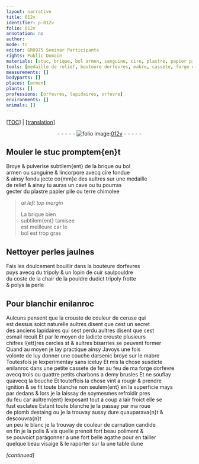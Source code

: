 ```yaml
---
layout: narrative
title: 012v
identifier: p-012v
folio: 012v
annotation: no
author:
mode: tc
editor: GR8975 Seminar Participants
rights: Public Domain
materials: [stuc, brique, bol armen, sanguine, cire, plastre, papier pile, terre chimolee, bol, perles jaulnes, tripoly, cuir, pouldre dudict tripoly, perle, enilanroc, ceruse, esmail, arsenic, mabre, fer, charbons, plomb, destaing, agathe]
tools: [medaille de relief, bouteure dorfevres, mabre, cassete, forge dorfevre, roue de plomb]
measurements: []
bodyparts: []
places: [armen]
plants: []
professions: [orfevres, lapidaires, orfevre]
environments: []
animals: []
---
```


<p><a href="{{ site.baseurl }}/diplomatic/" target="_blank">[TOC]</a> | <a href="{{ site.baseurl }}/texts/p-012v_tl/">[translation]</a></p><div class="folio" align="center">- - - - - <a href="http://gallica.bnf.fr/ark:/12148/btv1b10500001g/f30.image" target="_blank"><img src="https://cu-mkp.github.io/2017-workshop-edition/assets/photo-icon.png" alt="folio image: " style="display:inline-block; margin-bottom:-3px;"/>012v</a> - - - - - </div>  
  

## Mouler le <span class="m">stuc</span> promptem{en}t

 
Broye & pulverise subtilem{ent} de la <span class="m">brique</span> ou <span class="m">bol<br/> <span class="pl">armen</span></span> ou <span class="m">sanguine</span> & lincorpore avecq <span class="m">cire</span> fondue<br/> & ainsy fondu jecte co{mm}e des aultres sur une <span class="tl">medaille<br/> de relief</span> & ainsy tu auras un cave ou tu pourras<br/> gecter du <span class="m">plastre</span> <span class="m">papier pile</span> ou <span class="m">terre chimolee</span>
 
> *at left top margin*
> 
> 
>   La <span class="m">brique</span> bien<br/> subtilem{ent} tamisee<br/> est meilleure car le<br/> <span class="m">bol</span> est trop gras
 
 
  

## Nettoyer <span class="m">perles jaulnes</span> 

 
Fais les doulcement bouillir dans la <span class="tl">bouteure d<span class="pro">orfevres</span></span><br/> puys avecq du <span class="m">tripoly</span> & un lopin de <span class="m">cuir</span> saulpouldre<br/> du coste de la chair de la <span class="m">pouldre dudict tripoly</span> frotte<br/> & polys la <span class="m">perle</span>
 
 
  

## Pour blanchir <span class="m">enilanroc</span>

 
Aulcuns pensent que la crouste de couleur de <span class="m">ceruse</span> qui<br/> est dessus soict naturelle aultres disent que cest un secret<br/> des anciens <span class="pro">lapidaires</span> qui sest perdu aultres disent que cest<br/> <span class="m">esmail</span> recuit Et par le moyen de ladicte crouste plusieurs<br/> chifres l{ett}res cercles <span class="del">st</span> & aultres bisarries se peuvent former<br/> Quand au moyen je lay practique ainsy Javoys une fois<br/> volonte de luy donner une couche d<span class="m">arsenic</span> broye sur le <span class="m"><span class="tl">mabre</span></span><br/> Toutesfois je lexperimentay sans iceluy Et mis la chose susdicte<br/> <span class="m">enilanroc</span> dans une petite <span class="tl">cassete</span> de <span class="m">fer</span> au feu de ma <span class="tl">forge d<span class="pro">orfevre</span></span><br/> avecq trois ou quattre petits <span class="m">charbons</span> a demy brusles Et ne souflay<br/> quavecq la bouche Et touteffois la chose vint a <span class="del">rougir &</span> prendre<br/> ignition & se fit toute blanche non seulem{ent} en la superficie mays<br/> par dedans & lors je la laissay de soymesmes refroidir pres<br/> du feu car aultrem{ent} lexposant tout a coup a lair froict elle se<br/> fust esclatee Estant toute blanche je la passay par ma <span class="tl">roue<br/> <span class="add">de <span class="m">plomb</span></span></span> <span class="del"><span class="m">destaing</span></span> ou je la trouvay aussy dure quauparava{n}t & descouvra{n}t<br/> un peu le blanc je la trouvay de couleur de carnation candide<br/> en fin je la polis & vis quelle prenoit fort beau poliment &<br/> se pouvoict paragonner a une fort belle <span class="m">agathe</span> pour en tailler<br/> quelque beau visaige & le raporter sur <span class="del">la</span> une table dune<br/> 
 
*[continued]*
 
